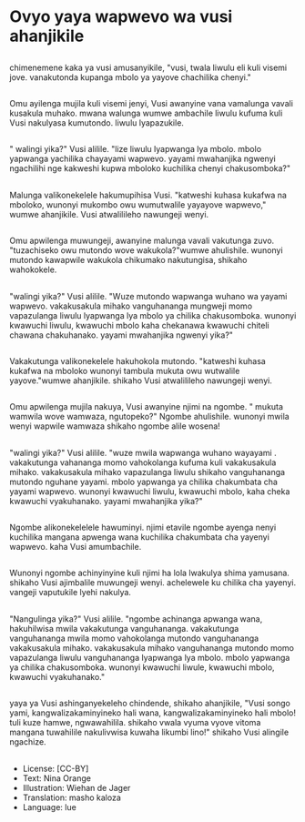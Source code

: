 # Ovyo yaya wapwevo wa vusi ahanjikile

##
chimenemene kaka ya vusi amusanyikile, "vusi, twala liwulu eli kuli visemi jove. vanakutonda kupanga mbolo ya yayove chachilika chenyi."

##
Omu ayilenga mujila kuli visemi jenyi, Vusi awanyine vana vamalunga vavali kusakula muhako. mwana walunga wumwe ambachile liwulu kufuma kuli Vusi nakulyasa kumutondo. liwulu lyapazukile.

##
" walingi yika?" Vusi alilile. "lize liwulu lyapwanga lya mbolo. mbolo yapwanga yachilika chayayami wapwevo. yayami mwahanjika ngwenyi ngachilihi nge kakweshi kupwa mboloko kuchilika chenyi chakusomboka?"

##
Malunga valikonekelele hakumupihisa Vusi. "katweshi kuhasa kukafwa na mboloko, wunonyi mukombo owu wumutwalile yayayove wapwevo," wumwe ahanjikile. Vusi atwalilileho nawungeji wenyi.

##
Omu apwilenga muwungeji, awanyine malunga vavali vakutunga zuvo. "tuzachiseko owu mutondo wove wakukola?"wumwe ahulishile. wunonyi mutondo kawapwile wakukola chikumako nakutungisa, shikaho wahokokele.

##
"walingi yika?" Vusi alilile. "Wuze mutondo wapwanga wuhano wa yayami wapwevo. vakakusakula mihako vanguhananga mungweji momo vapazulanga liwulu lyapwanga lya mbolo ya chilika chakusomboka. wunonyi kwawuchi liwulu, kwawuchi mbolo kaha chekanawa kwawuchi chiteli chawana chakuhanako. yayami mwahanjika ngwenyi yika?"

##
Vakakutunga valikonekelele hakuhokola mutondo. "katweshi kuhasa kukafwa na mboloko wunonyi tambula mukuta owu wutwalile yayove."wumwe ahanjikile. shikaho Vusi atwalilileho nawungeji wenyi.

##
Omu apwilenga mujila nakuya, Vusi awanyine njimi na ngombe. " mukuta wamwila wove wamwaza, ngutopeko?" Ngombe ahulishile. wunonyi mwila wenyi wapwile wamwaza shikaho ngombe alile wosena!

##
"walingi yika?" Vusi alilile. "wuze mwila wapwanga wuhano wayayami . vakakutunga vahananga momo vahokolanga kufuma kuli vakakusakula mihako. vakakusakula mihako vapazulanga liwulu shikaho vanguhananga mutondo nguhane yayami. mbolo yapwanga ya chilika chakumbata cha yayami wapwevo. wunonyi kwawuchi liwulu, kwawuchi mbolo, kaha cheka kwawuchi vyakuhanako. yayami mwahanjika yika?"

##
Ngombe alikonekelelele hawuminyi. njimi etavile ngombe ayenga nenyi kuchilika mangana apwenga wana kuchilika chakumbata cha yayenyi wapwevo. kaha Vusi amumbachile.

##
Wunonyi ngombe achinyinyine kuli njimi ha lola lwakulya shima yamusana. shikaho Vusi ajimbalile muwungeji wenyi. achelewele ku chilika cha yayenyi. vangeji vaputukile lyehi nakulya.

##
"Nangulinga yika?" Vusi alilile. "ngombe achinanga apwanga wana, hakuhilwisa mwila vakakutunga vanguhananga. vakakutunga vanguhananga mwila momo vahokolanga mutondo vanguhananga vakakusakula mihako. vakakusakula mihako vanguhananga mutondo momo vapazulanga liwulu vanguhananga lyapwanga lya mbolo. mbolo yapwanga ya chilika chakusomboka. wunonyi kwawuchi liwule, kwawuchi mbolo, kwawuchi vyakuhanako."

##
yaya ya Vusi ashinganyekeleho chindende, shikaho ahanjikile, "Vusi songo yami, kangwalizakaminyineko hali wana, kangwalizakaminyineko hali mbolo! tuli kuze hamwe, ngwawahilila. shikaho vwala vyuma vyove vitoma mangana tuwahilile nakulivwisa kuwaha likumbi lino!" shikaho Vusi alingile ngachize.

##
* License: [CC-BY]
* Text: Nina Orange
* Illustration: Wiehan de Jager
* Translation: masho kaloza
* Language: lue
